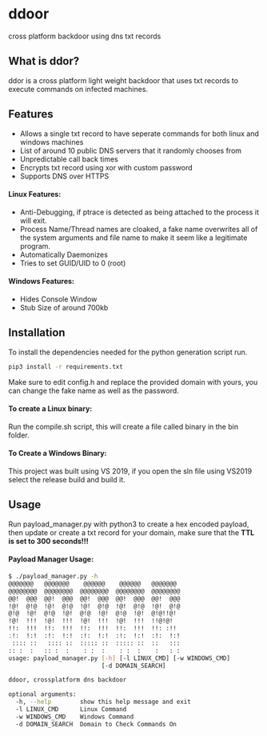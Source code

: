 # ddoor
cross platform backdoor using dns txt records
## What is ddor?
ddor is a cross platform light weight backdoor that uses txt records to execute commands on infected machines.
## Features
+ Allows a single txt record to have seperate commands for both linux and windows machines
+ List of around 10 public DNS servers that it randomly chooses from
+ Unpredictable call back times
+ Encrypts txt record using xor with custom password
+ Supports DNS over HTTPS
#### Linux Features:
+ Anti-Debugging, if ptrace is detected as being attached to the process it will exit.
+ Process Name/Thread names are cloaked, a fake name overwrites all of the system arguments and file name to make it seem like a legitimate program.
+ Automatically Daemonizes
+ Tries to set GUID/UID to 0 (root)
#### Windows Features:
+ Hides Console Window
+ Stub Size of around 700kb
## Installation
To install the dependencies needed for the python generation script run.
```bash
pip3 install -r requirements.txt
```
Make sure to edit config.h and replace the provided domain with yours, you can change the fake name as well as the password.
#### To create a Linux binary:
Run the compile.sh script, this will create a file called binary in the bin folder.
#### To Create a Windows Binary:
This project was built using VS 2019, if you open the sln file using VS2019 select the release build and build it.
## Usage
Run payload_manager.py with python3 to create a hex encoded payload, then update or create a txt record for your domain, make sure that the **TTL is set to 300 seconds!!!**
#### Payload Manager Usage:
```bash
$ ./payload_manager.py -h
@@@@@@@   @@@@@@@    @@@@@@    @@@@@@   @@@@@@@
@@@@@@@@  @@@@@@@@  @@@@@@@@  @@@@@@@@  @@@@@@@@
@@!  @@@  @@!  @@@  @@!  @@@  @@!  @@@  @@!  @@@
!@!  @!@  !@!  @!@  !@!  @!@  !@!  @!@  !@!  @!@
@!@  !@!  @!@  !@!  @!@  !@!  @!@  !@!  @!@!!@!
!@!  !!!  !@!  !!!  !@!  !!!  !@!  !!!  !!@!@!
!!:  !!!  !!:  !!!  !!:  !!!  !!:  !!!  !!: :!!
:!:  !:!  :!:  !:!  :!:  !:!  :!:  !:!  :!:  !:!
 :::: ::   :::: ::  ::::: ::  ::::: ::  ::   :::
:: :  :   :: :  :    : :  :    : :  :    :   : :
usage: payload_manager.py [-h] [-l LINUX_CMD] [-w WINDOWS_CMD]
                          [-d DOMAIN_SEARCH]

ddoor, crossplatform dns backdoor

optional arguments:
  -h, --help        show this help message and exit
  -l LINUX_CMD      Linux Command
  -w WINDOWS_CMD    Windows Command
  -d DOMAIN_SEARCH  Domain to Check Commands On
  ```

